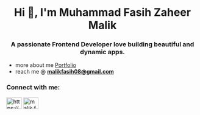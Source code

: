 <h1 align="center">Hi 👋, I'm Muhammad Fasih Zaheer Malik</h1>
<h3 align="center">A passionate Frontend Developer love building beautiful and dynamic apps.</h3>

- more about me <a href="https://muhammad-fasih.netlify.app/" target="blank" style='font-bold'>Portfolio</a>
- reach me @ **malikfasih08@gmail.com**

<h3 align="left">Connect with me:</h3>
<p align="left">
<a href="https://linkedin.com/in/https://www.linkedin.com/in/muhammad-fasih-z/" target="blank"><img align="center" src="https://raw.githubusercontent.com/rahuldkjain/github-profile-readme-generator/master/src/images/icons/Social/linked-in-alt.svg" alt="https://www.linkedin.com/in/muhammad-fasih-z/" height="30" width="40" /></a>
<a href="https://instagram.com/malik.fasih.5" target="blank"><img align="center" src="https://raw.githubusercontent.com/rahuldkjain/github-profile-readme-generator/master/src/images/icons/Social/instagram.svg" alt="malik.fasih.5" height="30" width="40" /></a>
</p>
